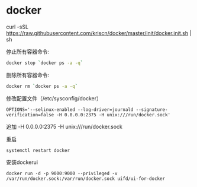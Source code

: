 # docker

curl -sSL https://raw.githubusercontent.com/kriscn/docker/master/init/docker.init.sh | sh

停止所有容器命令:
```bash
docker stop `docker ps -a -q`
```

删除所有容器命令:
```bash
docker rm `docker ps -a -q`
```
修改配置文件（/etc/sysconfig/docker）

```
OPTIONS='--selinux-enabled --log-driver=journald --signature-verification=false -H 0.0.0.0:2375 -H unix:///run/docker.sock'
```
追加 -H 0.0.0.0:2375 -H unix:///run/docker.sock

重启
```
systemctl restart docker
```
安装dockerui
```
docker run -d -p 9000:9000 --privileged -v /var/run/docker.sock:/var/run/docker.sock uifd/ui-for-docker
```
